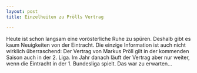 ```yaml
---
layout: post
title: Einzelheiten zu Prölls Vertrag

---
```


Heute ist schon langsam eine vorösterliche Ruhe zu spüren. Deshalb gibt es kaum Neuigkeiten von der Eintracht. Die einzige Information ist auch nicht wirklich überraschend: Der Vertrag von Markus Pröll gilt in der kommenden Saison auch in der 2. Liga. Im Jahr danach läuft der Vertrag aber nur weiter, wenn die Eintracht in der 1. Bundesliga spielt. Das war zu erwarten...


